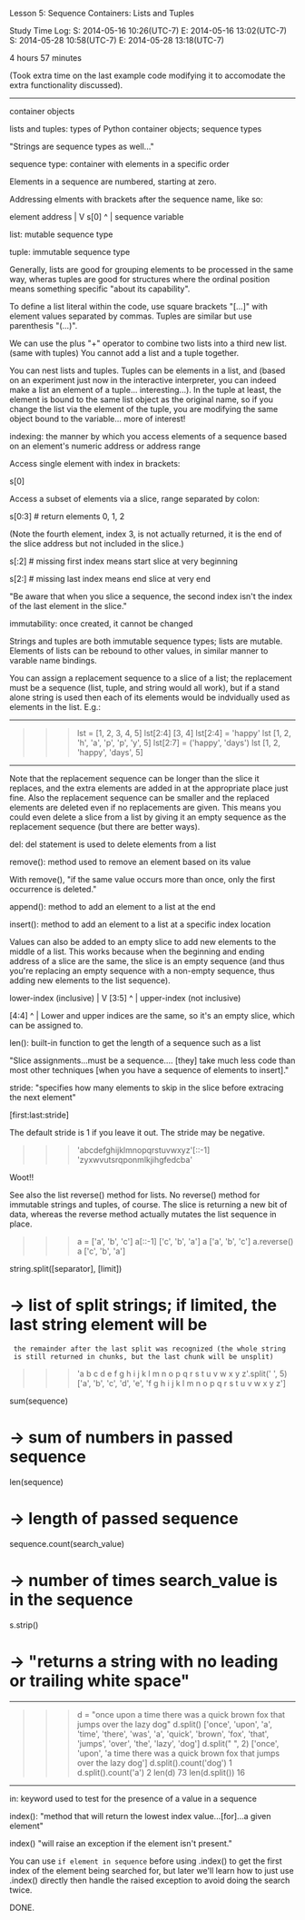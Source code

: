 Lesson 5: Sequence Containers: Lists and Tuples

Study Time Log:
S: 2014-05-16 10:26(UTC-7)
E: 2014-05-16 13:02(UTC-7)
S: 2014-05-28 10:58(UTC-7)
E: 2014-05-28 13:18(UTC-7)

4 hours 57 minutes

(Took extra time on the last example code modifying it to accomodate the
extra functionality discussed).

---

container objects

lists and tuples:
    types of Python container objects; sequence types

"Strings are sequence types as well..."

sequence type:
    container with elements in a specific order

Elements in a sequence are numbered, starting at zero.

Addressing elments with brackets after the sequence name, like so:

  element address
   |
   V
 s[0]
 ^
 |
sequence variable

list:
    mutable sequence type

tuple:
    immutable sequence type

Generally, lists are good for grouping elements to be processed in the
same way, wheras tuples are good for structures where the ordinal
position means something specific "about its capability".

To define a list literal within the code, use square brackets "[...]"
with element values separated by commas. Tuples are similar but use
parenthesis "(...)".

We can use the plus "+" operator to combine two lists into a third new
list. (same with tuples) You cannot add a list and a tuple together.

You can nest lists and tuples. Tuples can be elements in a list, and
(based on an experiment just now in the interactive interpreter, you can
indeed make a list an element of a tuple... interesting...). In the
tuple at least, the element is bound to the same list object as the
original name, so if you change the list via the element of the tuple,
you are modifying the same object bound to the variable... more of
interest!

indexing:
    the manner by which you access elements of a sequence based on an
    element's numeric address or address range

Access single element with index in brackets:

s[0]

Access a subset of elements via a slice, range separated by colon:

s[0:3]  # return elements 0, 1, 2

(Note the fourth element, index 3, is not actually returned, it is the
end of the slice address but not included in the slice.)

s[:2]  # missing first index means start slice at very beginning

s[2:]  # missing last index means end slice at very end

"Be aware that when you slice a sequence, the second index isn't the
index of the last element in the slice."

immutability:
    once created, it cannot be changed

Strings and tuples are both immutable sequence types; lists are
mutable. Elements of lists can be rebound to other values, in similar
manner to varable name bindings.

You can assign a replacement sequence to a slice of a list; the
replacement must be a sequence (list, tuple, and string would all work),
but if a stand alone string is used then each of its elements would be
indvidually used as elements in the list. E.g.:

-----

>>> lst = [1, 2, 3, 4, 5]
>>> lst[2:4]
[3, 4]
>>> lst[2:4] = 'happy'
>>> lst
[1, 2, 'h', 'a', 'p', 'p', 'y', 5]
>>> lst[2:7] = ('happy', 'days')
>>> lst
[1, 2, 'happy', 'days', 5]

-----

Note that the replacement sequence can be longer than the slice it
replaces, and the extra elements are added in at the appropriate place
just fine. Also the replacement sequence can be smaller and the replaced
elements are deleted even if no replacements are given. This means you
could even delete a slice from a list by giving it an empty sequence as
the replacement sequence (but there are better ways).

del:
    del statement is used to delete elements from a list

remove():
    method used to remove an element based on its value

With remove(), "if the same value occurs more than once, only the first
occurrence is deleted."

append():
    method to add an element to a list at the end

insert():
    method to add an element to a list at a specific index location

Values can also be added to an empty slice to add new elements to the
middle of a list. This works because when the beginning and ending
address of a slice are the same, the slice is an empty sequence (and
thus you're replacing an empty sequence with a non-empty sequence, thus
adding new elements to the list sequence).

  lower-index (inclusive)
   |
   V
  [3:5]
     ^
     |
    upper-index (not inclusive)

  [4:4]
    ^
    |
Lower and upper indices are the same, so it's an empty slice, which can
be assigned to.

len():
    built-in function to get the length of a sequence such as a list

"Slice assignments...must be a sequence.... [they] take much less code
than most other techniques [when you have a sequence of elements to
insert]."

stride:
    "specifies how many elements to skip in the slice before extracing
    the next element"

[first:last:stride]

The default stride is 1 if you leave it out. The stride may be negative.

>>> 'abcdefghijklmnopqrstuvwxyz'[::-1]
'zyxwvutsrqponmlkjihgfedcba'

Woot!!

See also the list reverse() method for lists. No reverse() method for
immutable strings and tuples, of course. The slice is returning a new
bit of data, whereas the reverse method actually mutates the list
sequence in place.

>>> a = ['a', 'b', 'c']
>>> a[::-1]
['c', 'b', 'a']
>>> a
['a', 'b', 'c']
>>> a.reverse()
>>> a
['c', 'b', 'a']

string.split([separator], [limit])
# -> list of split strings; if limited, the last string element will be
     the remainder after the last split was recognized (the whole string
     is still returned in chunks, but the last chunk will be unsplit)

>>> 'a b c d e f g h i j k l m n o p q r s t u v w x y z'.split(' ', 5)
['a', 'b', 'c', 'd', 'e', 'f g h i j k l m n o p q r s t u v w x y z']

sum(sequence)
# -> sum of numbers in passed sequence

len(sequence)
# -> length of passed sequence

sequence.count(search_value)
# -> number of times search_value is in the sequence

s.strip()
# -> "returns a string with no leading or trailing white space"

---

>>> d = "once upon a time there was a quick brown fox that jumps over the lazy dog"
>>> d.split()
['once', 'upon', 'a', 'time', 'there', 'was', 'a', 'quick', 'brown', 'fox', 'that', 'jumps', 'over', 'the', 'lazy', 'dog']
>>> d.split(" ", 2)
['once', 'upon', 'a time there was a quick brown fox that jumps over the lazy dog']
>>> d.split().count('dog')
1
>>> d.split().count('a')
2
>>> len(d)
73
>>> len(d.split())
16

---

in:
    keyword used to test for the presence of a value in a sequence

index():
    "method that will return the lowest index value...[for]...a given
    element"

index() "will raise an exception if the element isn't present."

You can use `if element in sequence` before using .index() to get the
first index of the element being searched for, but later we'll learn how
to just use .index() directly then handle the raised exception to avoid
doing the search twice.

DONE.

